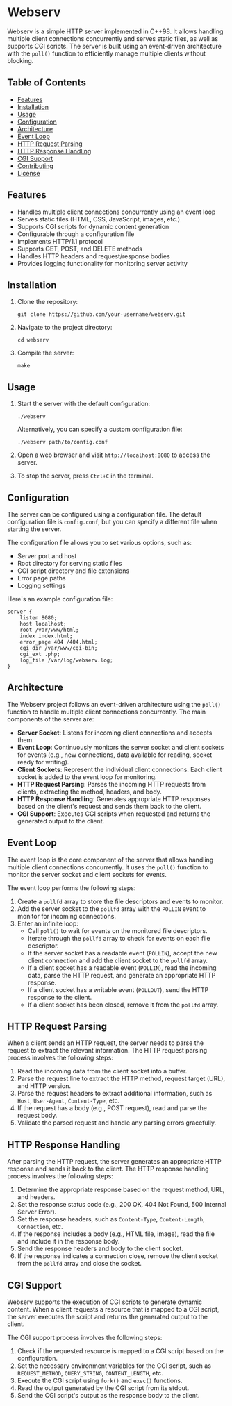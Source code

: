 # Webserv

Webserv is a simple HTTP server implemented in C++98. It allows handling multiple client connections concurrently and serves static files, as well as supports CGI scripts. The server is built using an event-driven architecture with the `poll()` function to efficiently manage multiple clients without blocking.

## Table of Contents

- [Features](#features)
- [Installation](#installation)
- [Usage](#usage)
- [Configuration](#configuration)
- [Architecture](#architecture)
- [Event Loop](#event-loop)
- [HTTP Request Parsing](#http-request-parsing)
- [HTTP Response Handling](#http-response-handling)
- [CGI Support](#cgi-support)
- [Contributing](#contributing)
- [License](#license)

## Features

- Handles multiple client connections concurrently using an event loop
- Serves static files (HTML, CSS, JavaScript, images, etc.)
- Supports CGI scripts for dynamic content generation
- Configurable through a configuration file
- Implements HTTP/1.1 protocol
- Supports GET, POST, and DELETE methods
- Handles HTTP headers and request/response bodies
- Provides logging functionality for monitoring server activity

## Installation

1. Clone the repository:
   ```
   git clone https://github.com/your-username/webserv.git
   ```

2. Navigate to the project directory:
   ```
   cd webserv
   ```

3. Compile the server:
   ```
   make
   ```

## Usage

1. Start the server with the default configuration:
   ```
   ./webserv
   ```

   Alternatively, you can specify a custom configuration file:
   ```
   ./webserv path/to/config.conf
   ```

2. Open a web browser and visit `http://localhost:8080` to access the server.

3. To stop the server, press `Ctrl+C` in the terminal.

## Configuration

The server can be configured using a configuration file. The default configuration file is `config.conf`, but you can specify a different file when starting the server.

The configuration file allows you to set various options, such as:
- Server port and host
- Root directory for serving static files
- CGI script directory and file extensions
- Error page paths
- Logging settings

Here's an example configuration file:

```
server {
    listen 8080;
    host localhost;
    root /var/www/html;
    index index.html;
    error_page 404 /404.html;
    cgi_dir /var/www/cgi-bin;
    cgi_ext .php;
    log_file /var/log/webserv.log;
}
```

## Architecture

The Webserv project follows an event-driven architecture using the `poll()` function to handle multiple client connections concurrently. The main components of the server are:

- **Server Socket**: Listens for incoming client connections and accepts them.
- **Event Loop**: Continuously monitors the server socket and client sockets for events (e.g., new connections, data available for reading, socket ready for writing).
- **Client Sockets**: Represent the individual client connections. Each client socket is added to the event loop for monitoring.
- **HTTP Request Parsing**: Parses the incoming HTTP requests from clients, extracting the method, headers, and body.
- **HTTP Response Handling**: Generates appropriate HTTP responses based on the client's request and sends them back to the client.
- **CGI Support**: Executes CGI scripts when requested and returns the generated output to the client.

## Event Loop

The event loop is the core component of the server that allows handling multiple client connections concurrently. It uses the `poll()` function to monitor the server socket and client sockets for events.

The event loop performs the following steps:

1. Create a `pollfd` array to store the file descriptors and events to monitor.
2. Add the server socket to the `pollfd` array with the `POLLIN` event to monitor for incoming connections.
3. Enter an infinite loop:
   - Call `poll()` to wait for events on the monitored file descriptors.
   - Iterate through the `pollfd` array to check for events on each file descriptor.
   - If the server socket has a readable event (`POLLIN`), accept the new client connection and add the client socket to the `pollfd` array.
   - If a client socket has a readable event (`POLLIN`), read the incoming data, parse the HTTP request, and generate an appropriate HTTP response.
   - If a client socket has a writable event (`POLLOUT`), send the HTTP response to the client.
   - If a client socket has been closed, remove it from the `pollfd` array.

## HTTP Request Parsing

When a client sends an HTTP request, the server needs to parse the request to extract the relevant information. The HTTP request parsing process involves the following steps:

1. Read the incoming data from the client socket into a buffer.
2. Parse the request line to extract the HTTP method, request target (URL), and HTTP version.
3. Parse the request headers to extract additional information, such as `Host`, `User-Agent`, `Content-Type`, etc.
4. If the request has a body (e.g., POST request), read and parse the request body.
5. Validate the parsed request and handle any parsing errors gracefully.

## HTTP Response Handling

After parsing the HTTP request, the server generates an appropriate HTTP response and sends it back to the client. The HTTP response handling process involves the following steps:

1. Determine the appropriate response based on the request method, URL, and headers.
2. Set the response status code (e.g., 200 OK, 404 Not Found, 500 Internal Server Error).
3. Set the response headers, such as `Content-Type`, `Content-Length`, `Connection`, etc.
4. If the response includes a body (e.g., HTML file, image), read the file and include it in the response body.
5. Send the response headers and body to the client socket.
6. If the response indicates a connection close, remove the client socket from the `pollfd` array and close the socket.

## CGI Support

Webserv supports the execution of CGI scripts to generate dynamic content. When a client requests a resource that is mapped to a CGI script, the server executes the script and returns the generated output to the client.

The CGI support process involves the following steps:

1. Check if the requested resource is mapped to a CGI script based on the configuration.
2. Set the necessary environment variables for the CGI script, such as `REQUEST_METHOD`, `QUERY_STRING`, `CONTENT_LENGTH`, etc.
3. Execute the CGI script using `fork()` and `exec()` functions.
4. Read the output generated by the CGI script from its stdout.
5. Send the CGI script's output as the response body to the client.